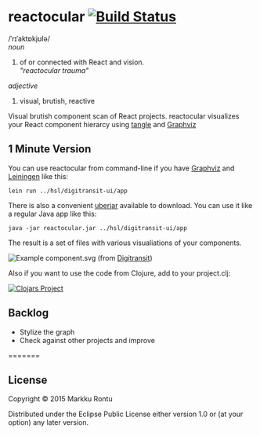 # reactocular [![Build Status](https://travis-ci.org/Macroz/reactocular.svg?branch=master)](https://travis-ci.org/Macroz/reactocular)

/ˈrɪˈaktɒkjʊlə/<br>
_noun_

1. of or connected with React and vision.<br>
_"reactocular trauma"_<br>

_adjective_

1. visual, brutish, reactive<br>

Visual brutish component scan of React projects. reactocular visualizes your React component hierarcy using [tangle](https://github.com/Macroz/tangle) and [Graphviz](http://www.graphviz.org/)

1 Minute Version
----------------

You can use reactocular from command-line if you have [Graphviz](http://www.graphviz.org) and [Leiningen](http://leiningen.org) like this:

```
lein run ../hsl/digitransit-ui/app
```

There is also a convenient [uberjar](uberjar/reactocular.jar?raw=true) available to download.
You can use it like a regular Java app like this:

```
java -jar reactocular.jar ../hsl/digitransit-ui/app
```

The result is a set of files with various visualiations of your components.

![Example component.svg](https://rawgit.com/Macroz/reactocular/master/examples/digitransit.svg) (from [Digitransit](http://digitransit.fi))

Also if you want to use the code from Clojure, add to your project.clj:

[![Clojars Project](http://clojars.org/macroz/reactocular/latest-version.svg)](http://clojars.org/macroz/reactocular)


## Backlog

- Stylize the graph
- Check against other projects and improve

=======
## License

Copyright © 2015 Markku Rontu

Distributed under the Eclipse Public License either version 1.0 or (at
your option) any later version.
